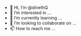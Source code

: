 - 👋 Hi, I’m @dinethQ
- 👀 I’m interested in ...
- 🌱 I’m currently learning ...
- 💞️ I’m looking to collaborate on ...
- 📫 How to reach me ...

<!---
dinethQ/dinethQ is a ✨ special ✨ repository because its `README.md` (this file) appears on your GitHub profile.
You can click the Preview link to take a look at your changes.
--->
